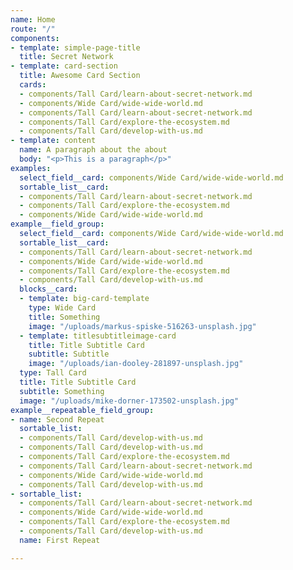```yaml
---
name: Home
route: "/"
components:
- template: simple-page-title
  title: Secret Network
- template: card-section
  title: Awesome Card Section
  cards:
  - components/Tall Card/learn-about-secret-network.md
  - components/Wide Card/wide-wide-world.md
  - components/Tall Card/learn-about-secret-network.md
  - components/Tall Card/explore-the-ecosystem.md
  - components/Tall Card/develop-with-us.md
- template: content
  name: A paragraph about the about
  body: "<p>This is a paragraph</p>"
examples:
  select_field__card: components/Wide Card/wide-wide-world.md
  sortable_list__card:
  - components/Tall Card/learn-about-secret-network.md
  - components/Tall Card/explore-the-ecosystem.md
  - components/Wide Card/wide-wide-world.md
example__field_group:
  select_field__card: components/Wide Card/wide-wide-world.md
  sortable_list__card:
  - components/Tall Card/learn-about-secret-network.md
  - components/Wide Card/wide-wide-world.md
  - components/Tall Card/explore-the-ecosystem.md
  - components/Tall Card/develop-with-us.md
  blocks__card:
  - template: big-card-template
    type: Wide Card
    title: Something
    image: "/uploads/markus-spiske-516263-unsplash.jpg"
  - template: titlesubtitleimage-card
    title: Title Subtitle Card
    subtitle: Subtitle
    image: "/uploads/ian-dooley-281897-unsplash.jpg"
  type: Tall Card
  title: Title Subtitle Card
  subtitle: Something
  image: "/uploads/mike-dorner-173502-unsplash.jpg"
example__repeatable_field_group:
- name: Second Repeat
  sortable_list:
  - components/Tall Card/develop-with-us.md
  - components/Tall Card/develop-with-us.md
  - components/Tall Card/explore-the-ecosystem.md
  - components/Tall Card/learn-about-secret-network.md
  - components/Wide Card/wide-wide-world.md
  - components/Tall Card/develop-with-us.md
- sortable_list:
  - components/Tall Card/learn-about-secret-network.md
  - components/Wide Card/wide-wide-world.md
  - components/Tall Card/explore-the-ecosystem.md
  - components/Tall Card/develop-with-us.md
  name: First Repeat

---
```

